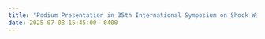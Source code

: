 ```yaml
---
title: "Podium Presentation in 35th International Symposium on Shock Waves (ISSW35) at University of Queensland."
date: 2025-07-08 15:45:00 -0400
---
```

